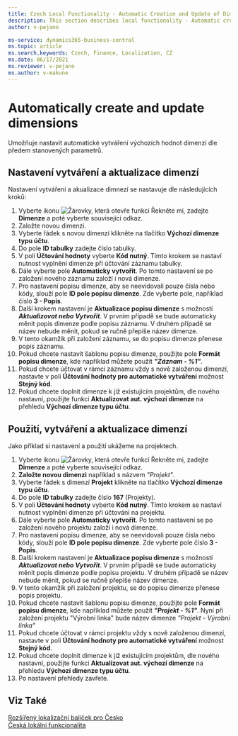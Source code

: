 ```yaml
---
title: Czech Local Functionality - Automatic Creation and Update of Dimensions
description: This section describes local functionality - Automatic creation and update of dimensions in the Czech version of Business Central.
author: v-pejano

ms-service: dynamics365-business-central
ms.topic: article
ms.search.keywords: Czech, Finance, Localization, CZ
ms.date: 06/17/2021
ms.reviewer: v-pejano
ms.author: v-makune
---
```


# Automatically create and update dimensions

Umožňuje nastavit automatické vytváření výchozích hodnot dimenzí dle předem stanovených parametrů.

## Nastavení vytváření a aktualizace dimenzí

Nastavení vytváření a akualizace dimnezí se nastavuje dle následujících kroků:

1. Vyberte ikonu ![Žárovky, která otevře funkci Řekněte mi](../../media/ui-search/search_small.png "Řekněte mi, co chcete dělat"), zadejte **Dimenze** a poté vyberte související odkaz.
1. Založte novou dimenzi.
1. Vyberte řádek s novou dimenzí klikněte na tlačítko **Výchozí dimenze typu účtu**.
1. Do pole **ID tabulky** zadejte číslo tabulky.
1. V poli **Účtování hodnoty** vyberte **Kód nutný**. Tímto krokem se nastaví nutnost vyplnění dimenze při účtování záznamu tabulky.
1. Dále vyberte pole **Automaticky vytvořit**. Po tomto nastavení se po založení nového záznamu založí i nová dimenze.
1. Pro nastavení popisu dimenze, aby se neevidovali pouze čísla nebo kódy, slouží pole **ID pole popisu dimenze**. Zde vyberte pole, například číslo **3 - Popis**.
1. Další krokem nastavení je **Aktualizace popisu dimenze** s možností ***Aktualizovat nebo Vytvořit***. V prvním případě se bude automaticky měnit popis dimenze podle popisu záznamu. V druhém případě se název nebude měnit, pokud se ručně přepíše název dimenze.
1. V tento okamžik při založení záznamu, se do popisu dimenze přenese popis záznamu.
1. Pokud chcete nastavit šablonu popisu dimenze, použijte pole **Formát popisu dimenze**, kde například můžete použít ***"Záznam - %1"***.
1. Pokud chcete účtovat v rámci záznamu vždy s nově založenou dimenzí, nastavte v poli **Účtování hodnoty pro automatické vytváření** možnost **Stejný kód**.
1. Pokud chcete doplnit dimenze k  již existujícím projektům, dle nového nastavní, použijte funkci  **Aktualizovat aut. výchozí dimenze** na přehledu **Výchozí dimenze typu účtu**.

## Použití, vytváření a aktualizace dimenzí

Jako příklad si nastavení a použití ukážeme na projektech.

1. Vyberte ikonu ![Žárovky, která otevře funkci Řekněte mi](../../media/ui-search/search_small.png "Řekněte mi, co chcete dělat"), zadejte **Dimenze** a poté vyberte související odkaz.
1. **Založte novou dimenzi** například s názvem *"Projekt"*.
1. Vyberte řádek s dimenzí **Projekt** klikněte na tlačítko **Výchozí dimenze typu účtu**.
1. Do pole **ID tabulky** zadejte číslo **167** (Projekty).
1. V poli **Účtování hodnoty** vyberte **Kód nutný**. Tímto krokem se nastaví nutnost vyplnění dimenze při účtování na projektu.
1. Dále vyberte pole **Automaticky vytvořit**. Po tomto nastavení se po založení nového projektu založí i nová dimenze.
1. Pro nastavení popisu dimenze, aby se neevidovali pouze čísla nebo kódy, slouží pole **ID pole popisu dimenze**. Zde vyberte pole číslo **3 - Popis**.
1. Další krokem nastavení je **Aktualizace popisu dimenze** s možností ***Aktualizovat nebo Vytvořit***. V prvním případě se bude automaticky měnit popis dimenze podle popisu projektu. V druhém případě se název nebude měnit, pokud se ručně přepíše název dimenze.
1. V tento okamžik při založení projektu, se do popisu dimenze přenese popis projektu.
1. Pokud chcete nastavit šablonu popisu dimenze, použijte pole **Formát popisu dimenze**, kde například můžete použít ***"Projekt - %1"***. Nyní při založení projektu "Výrobní linka" bude název dimenze *"Projekt - Výrobní linka"* 
1. Pokud chcete účtovat v rámci projektu vždy s nově založenou dimenzí, nastavte v poli **Účtování hodnoty pro automatické vytváření** možnost **Stejný kód**.
1. Pokud chcete doplnit dimenze k  již existujícím projektům, dle nového nastavní, použijte funkci  **Aktualizovat aut. výchozí dimenze** na přehledu **Výchozí dimenze typu účtu**.
1. Po nastavení přehledy zavřete.

## Viz Také

[Rozšířený lokalizační balíček pro Česko](ui-extensions-advanced-localization-pack-cz.md)  
[Česká lokální funkcionalita](czech-local-functionality.md)
